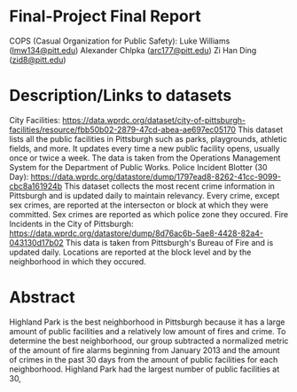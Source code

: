 # Final-Project Final Report

COPS (Casual Organization for Public Safety):
Luke Williams (lmw134@pitt.edu)
Alexander Chlpka (arc177@pitt.edu)
Zi Han Ding (zid8@pitt.edu)

# Description/Links to datasets 
City Facilities: https://data.wprdc.org/dataset/city-of-pittsburgh-facilities/resource/fbb50b02-2879-47cd-abea-ae697ec05170
This dataset lists all the public facilities in Pittsburgh such as parks, playgrounds, athletic fields, and more. It updates every time a new public facility opens, usually once or twice a week. The data is taken from the Operations Management System for the Department of Public Works.
Police Incident Blotter (30 Day): https://data.wprdc.org/datastore/dump/1797ead8-8262-41cc-9099-cbc8a161924b
This dataset collects the most recent crime information in Pittsburgh and is updated daily to maintain relevancy. Every crime, except sex crimes, are reported at the intersecton or block at which they were committed. Sex crimes are reported as which police zone they occured.
Fire Incidents in the City of Pittsburgh: https://data.wprdc.org/datastore/dump/8d76ac6b-5ae8-4428-82a4-043130d17b02
This data is taken from Pittsburgh's Bureau of Fire and is updated daily. Locations are reported at the block level and by the neighborhood in which they occured.

# Abstract
Highland Park is the best neighborhood in Pittsburgh because it has a large amount of public facilities and a relatively low amount of fires and crime. To determine the best neighborhood, our group subtracted a normalized metric of the amount of fire alarms beginning from January 2013 and the amount of crimes in the past 30 days from the amount of public facilities for each neighborhood. Highland Park had the largest number of public facilities at 30, 